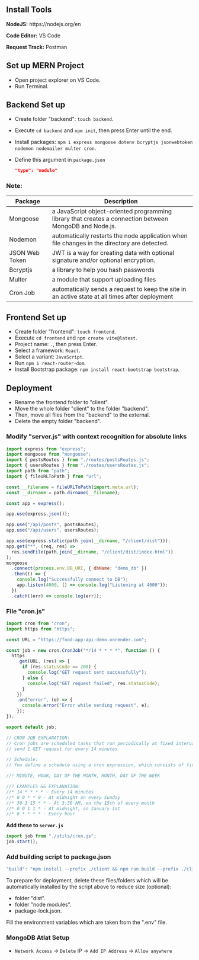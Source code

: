 <h2>Install Tools</h2>

<p><b>NodeJS:</b> https://nodejs.org/en </p>

<p><b>Code Editor:</b> VS Code</p>

<p><b>Request Track:</b> Postman</p>

<h2>Set up MERN Project</h2>

- Open project explorer on VS Code.
- Run Terminal.

<h2>Backend Set up</h2>

- Create folder "backend": `touch backend`.
- Execute `cd backend` and `npm init`, then press Enter until the end.
- Install packages: `npm i express mongoose dotenv bcryptjs jsonwebtoken nodemon nodemailer multer cron`.
- Define this argument in `package.json`

  ```json
  "type": "module"
  ```

<h3>Note:</h3>

| Package        | Description                                                                                             |
| -------------- | ------------------------------------------------------------------------------------------------------- |
| Mongoose       | a JavaScript object-oriented programming library that creates a connection between MongoDB and Node.js. |
| Nodemon        | automatically restarts the node application when file changes in the directory are detected.            |
| JSON Web Token | JWT is a way for creating data with optional signature and/or optional encryption.                      |
| Bcryptjs       | a library to help you hash passwords                                                                    |
| Multer         | a module that support uploading files                                                                   |
| Cron Job       | automatically sends a request to keep the site in an active state at all times after deployment         |

<h2>Frontend Set up</h2>

- Create folder "frontend": `touch frontend`.
- Execute `cd frontend` and `npm create vite@latest`.
- Project name: `.`, then press Enter.
- Select a framework: `React`.
- Select a variant: `JavaScript`.
- Run `npm i react-router-dom`.
- Install Bootstrap package: `npm install react-bootstrap bootstrap`.

<h2>Deployment</h2>

- Rename the frontend folder to "client".
- Move the whole folder "client" to the folder "backend".
- Then, move all files from the "backend" to the external.
- Delete the empty folder "backend".

<h3>Modify "server.js" with context recognition for absolute links</h3>

```js
import express from "express";
import mongoose from "mongoose";
import { postsRoutes } from "./routes/postsRoutes.js";
import { usersRoutes } from "./routes/usersRoutes.js";
import path from "path";
import { fileURLToPath } from "url";

const __filename = fileURLToPath(import.meta.url);
const __dirname = path.dirname(__filename);

const app = express();

app.use(express.json());

app.use("/api/posts", postsRoutes);
app.use("/api/users", usersRoutes);

app.use(express.static(path.join(__dirname, "/client/dist")));
app.get("*", (req, res) =>
  res.sendFile(path.join(__dirname, "/client/dist/index.html"))
);
mongoose
  .connect(process.env.DB_URI, { dbName: "demo_db" })
  .then(() => {
    console.log("Successfully connect to DB");
    app.listen(4000, () => console.log("Listening at 4000"));
  })
  .catch((err) => console.log(err));
```

<h3>File "cron.js"</h3>

```js
import cron from "cron";
import https from "https";

const URL = "https://food-app-api-demo.onrender.com";

const job = new cron.CronJob("*/14 * * * *", function () {
  https
    .get(URL, (res) => {
      if (res.statusCode == 200) {
        console.log("GET request sent successfully");
      } else {
        console.log("GET request failed", res.statusCode);
      }
    })
    .on("error", (e) => {
      console.error("Error while sending request", e);
    });
});

export default job;

// CRON JOB EXPLANATION:
// Cron jobs are scheduled tasks that run periodically at fixed intervals or specific times
// send 1 GET request for every 14 minutes

// Schedule:
// You define a schedule using a cron expression, which consists of five fields representing:

//! MINUTE, HOUR, DAY OF THE MONTH, MONTH, DAY OF THE WEEK

//? EXAMPLES && EXPLANATION:
//* 14 * * * * - Every 14 minutes
//* 0 0 * * 0 - At midnight on every Sunday
//* 30 3 15 * * - At 3:30 AM, on the 15th of every month
//* 0 0 1 1 * - At midnight, on January 1st
//* 0 * * * * - Every hour
```

**Add these to `server.js`**

```js
import job from "./utils/cron.js";
job.start();
```

<h3>Add building script to package.json</h3>

```js
"build": "npm install --prefix ./client && npm run build --prefix ./client && npm install"
```

To prepare for deployment, delete these files/folders which will be automatically installed by the script above to reduce size (optional):

- folder "dist".
- folder "node modules".
- package-lock.json.

Fill the environment variables which are taken from the ".env" file.

<h3>MongoDB Atlat Setup</h3>

- `Network Access` -> `Delete` IP -> `Add IP Address` -> `Allow anywhere`
